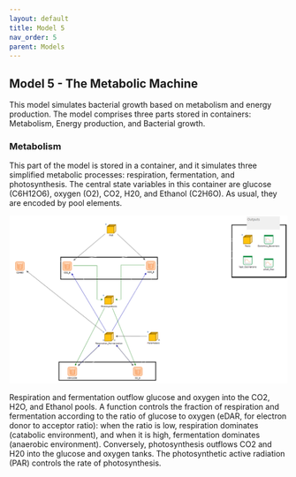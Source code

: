 ```yaml
---
layout: default
title: Model 5
nav_order: 5
parent: Models
---
```


## Model 5 - The Metabolic Machine

This model simulates bacterial growth based on metabolism and energy production. The model comprises
three parts stored in containers: Metabolism, Energy production, and Bacterial growth.

### Metabolism

This part of the model is stored in a container, and it simulates three simplified metabolic 
processes: respiration, fermentation, and photosynthesis. The central state variables in this
 container are glucose (C6H12O6), oxygen (O2), CO2, H20, and Ethanol (C2H6O). As usual, they 
are encoded by pool elements.


![Metabolic_Machine](../figures/Metabolic_Machine_1.png "Courtesy of GoldSim")


Respiration and fermentation outflow glucose and oxygen into the CO2, H2O, and Ethanol pools. 
A function controls the fraction of respiration and fermentation according to the ratio of glucose
 to oxygen (eDAR, for electron donor to acceptor ratio): when the ratio is low, respiration 
dominates (catabolic environment), and when it is high, fermentation dominates (anaerobic 
environment). Conversely, photosynthesis outflows CO2 and H20 into the glucose and oxygen tanks. 
The photosynthetic active radiation (PAR) controls the rate of photosynthesis.



